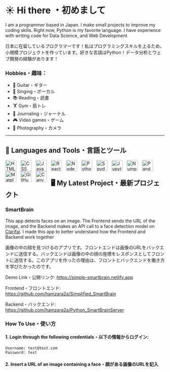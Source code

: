 # ☀️ Hi there ・初めまして
I am a programmer based in Japan. I make small projects to improve my coding skills. Right now, Python is my favorite language. I have experience with writing code for Data Science, and Web Development

日本に在留しているプログラマーです！私はプログラミングスキルを上るため、小規模プロジェクトを作っています。好きな言語はPython！データ分析とウェブ開発の経験があります！

### Hobbies・趣味：
- 🎸 Guitar・ギター
- 🎤 Singing・ボーカル
- 📚 Reading・読書
- 🏋 Gym・筋トレ
- 📝 Journaling・ジャーナル
- 🎮 Video games・ゲーム
- 📸 Photography・カメラ
  
---
## 🔧 Languages and Tools・言語とツール

<img align="left" alt="HTML" width="35px" style="padding-right:10px;" src="https://cdn.jsdelivr.net/gh/devicons/devicon/icons/html5/html5-plain.svg" />
<img align="left" alt="CSS" width="35px" style="padding-right:10px;" src="https://cdn.jsdelivr.net/gh/devicons/devicon/icons/css3/css3-plain.svg" />
<img align="left" alt="JavaScript" width="35px" style="padding-right:10px;" src="https://cdn.jsdelivr.net/gh/devicons/devicon@latest/icons/javascript/javascript-original.svg" />
<img align="left" alt="React" width="35px" style="padding-right:10px;" src="https://cdn.jsdelivr.net/gh/devicons/devicon/icons/react/react-original.svg" />
<img align="left" alt="NodeJS" width="35px" style="padding-right:10px;" src="https://cdn.jsdelivr.net/gh/devicons/devicon@latest/icons/nodejs/nodejs-original-wordmark.svg" />
<img align="left" alt="Python" width="35px" style="padding-right:10px;" src="https://cdn.jsdelivr.net/gh/devicons/devicon@latest/icons/python/python-original.svg" />
<img align="left" alt="Spyder" width="35px" style="padding-right:10px;" src="https://cdn.jsdelivr.net/gh/devicons/devicon@latest/icons/spyder/spyder-original.svg" />
<img align="left" alt="Jupyter" width="35px" style="padding-right:10px;" src="https://cdn.jsdelivr.net/gh/devicons/devicon@latest/icons/jupyter/jupyter-original-wordmark.svg" />
<img align="left" alt="Numpy" width="35px" style="padding-right:10px;" src="https://cdn.jsdelivr.net/gh/devicons/devicon@latest/icons/numpy/numpy-original-wordmark.svg" />
<img align="left" alt="Pandas" width="35px" style="padding-right:10px;" src="https://cdn.jsdelivr.net/gh/devicons/devicon@latest/icons/pandas/pandas-original-wordmark.svg" />
<img align="left" alt="Matplotlib" width="35px" style="padding-right:10px;" src="https://cdn.jsdelivr.net/gh/devicons/devicon@latest/icons/matplotlib/matplotlib-plain.svg" />
<img align="left" alt="GitHub" width="35px" style="padding-right:10px;" src="https://cdn.jsdelivr.net/gh/devicons/devicon/icons/github/github-original.svg" />
<img align="left" alt="Canva" width="35px" style="padding-right:10px;" src="https://cdn.jsdelivr.net/gh/devicons/devicon@latest/icons/canva/canva-original.svg" />

<br />

#

## 🖥 My Latest Project・最新プロジェクト
### SmartBrain
This app detects faces on an image. The Frontend sends the URL of the image, and the Backend makes an API call to a face detection model on [Clarifai](https://www.clarifai.com/). I made this app to better understand how the Frontend and Backend work together

画像の中の顔を見つけるのアプリです。フロントエンドは画像のURLをバックエンドに送信する。バックエンドは画像の中の顔の座標をレスポンスとしてフロントに送信する。このアプリを作ったの理由は、フロントとバックエンドを働き方を学びたかったのです。

Demo Link・公開リンク: https://simple-smartbrain.netlify.app

Frontend・フロントエンド: https://github.com/hamzara2a/Simplified_SmartBrain

Backend・バックエンド: https://github.com/hamzara2a/Python_SmartBrainServer

### How To Use・使い方
#### 1. Login through the following credentials・以下の情報からログイン: 

    Username: test@test.com
    Password: test
    
#### 2. Insert a URL of an image containing a face・顔がある画像のURLを記入

<!--
**hamzara2a/hamzara2a** is a ✨ _special_ ✨ repository because its `README.md` (this file) appears on your GitHub profile.

Here are some ideas to get you started:

- 🔭 I’m currently working on ...
- 🌱 I’m currently learning ...
- 👯 I’m looking to collaborate on ...
- 🤔 I’m looking for help with ...
- 💬 Ask me about ...
- 📫 How to reach me: ...
- 😄 Pronouns: ...
- ⚡ Fun fact: ...
-->
